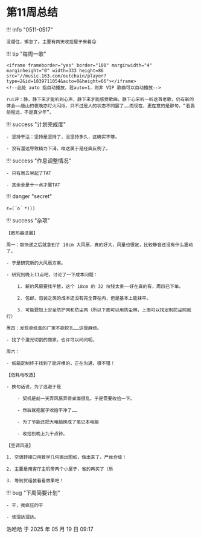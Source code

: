 # 第11周总结

!!! info "0511-0517"

    没绷住，懈怠了。主要有两天收拾屋子来着😋
    
!!! tip "每周一歌"

    <iframe frameborder="yes" border="100" marginwidth="4" marginheight="0" width=333 height=86 src="//music.163.com/outchain/player?type=2&id=1839711054&auto=0&height=66"></iframe>
    <!--此处 auto 指自动播放，若auto=1，则非 VIP 歌曲可以自动播放-->

    rui评：静，静下来才能听到心声，静下来才能感受歌曲。静下心来听一听这首老歌，仍有新的体会——唐山的夜晚亦灯火闪烁，只不过是人的状态不同罢了……而现在，更在意的是那句，“若畏前程远，不是真少年”。

!!! success "计划完成度"

    - 坚持干活：坚持是坚持了，没坚持多久，这确实不够。
    
    - 没有溜达导致精力下滑，咱这属于是经典反例了。
    
!!! success "作息调整情况"

    - 只有周五早起了TAT

    - 其余全是十一点才醒TAT

!!! danger "secret"

    ε=(´ο｀*)))

!!! success "杂项"

    【散热器进展】

    周一：取快递之后就拿到了 18cm 大风扇，真的好大，风量也很足，比较静音还没有什么震动了。

    - 于是研究新的大风扇方案。
    
    - 研究到晚上11点吧，讨论了一下成本问题：
        
        1. 新的风扇要找平替，这个 18cm 的 32 块钱太贵——好在真的有，周四已下单。
        
        2. 包邮、包装之类的成本还没有完全算在内，但是基本上能抹平。
        
        3. 可能要加上安全防护网和防尘网（所以下面可以用防尘棉，上面可以找定制防尘网就行）

    周四：发现卖纸盒的厂家不能挖孔……这很麻烦。

    - 找了个激光切割的商家，也许可以问问呢。

    周六：

    - 纸箱定制终于找到了能开模的，正在沟通，很不错！

    【低耗电改造】

    - 换句话说，为了逃避于是
        
        - 契机是前一天弄风扇弄得桌面很乱，于是需要收拾一下。
        
        - 然后就把屋子收拾干净了……
        
        - 为了节能还把大电脑换成了笔记本电脑
        
        - 收拾到晚上九十点钟。

    【空调风道】

    1. 空调转接口用数学几何画出图纸，做出来了。严丝合缝！
    
    2. 主要是用客厅主机带两个小屋子，省的再买了（乐
    
    3. 等到货组装看看效果吧！

!!! bug "下周简要计划"

    - 干，我疯狂的干

    - 该溜达溜达。

浩哈哈 于 2025 年 05 月 19 日 09:17